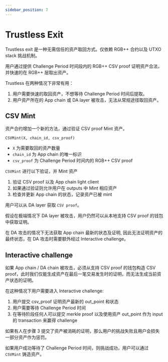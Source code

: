 ```yaml
---
sidebar_position: 7
---
```


# Trustless Exit

Trustless exit 是一种无需信任的资产取回方式。仅依赖 RGB++ 合约以及 UTXO stack 挑战机制。

用户通过提供 Challenge Period 时间段内的 RGB++ CSV proof 证明资产合法，并快速的在 RGB++ 层取出资产。

Trustless 在两种情况下非常有用：

1. 用户需要快速的取回资产，不想等待 Challenge Period 时间后提取。
2. 用户资产所在的 App chain 或 DA layer 被攻击，无法从常规途径取回资产。

## CSV Mint

资产合约增加一个新的方法，通过验证 CSV proof Mint 资产。

`CSVMint(X, chain_id, csv_proof)`

* `X` 为需要取回的资产数量
* `chain_id` 为 App chain 的唯一标识
* `csv_proof` 为 Challenge Period 时间内的 RGB++ CSV proof

`CSVMint` 进行以下验证，并 Mint 资产

1. 验证 CSV proof 以及 App chain light client
2. 如果通过验证则允许用户在 outputs 中 Mint 相应资产
3. 检查并更新 App chain 的状态，记录资产已被 mint

用户可以从 DA layer 获取 `CSV proof`。

假设在极端情况下 DA layer 被攻击，用户仍然可以从本地支持 CSV proof 的钱包中获取证明。

在 DA 攻击的情况下无法获取 App chain 最新的状态及证明, 因此无法证明资产的最终状态，在 DA 攻击时需要额外经过 Interactive challenge。

## Interactive challenge

如果 App chain / DA chain 被攻击，必须从支持 CSV proof 的钱包构造 CSV proof，此时我们仅能生成资产在最后一笔交易发生时的证明，而无法生成当前资产状态的证明。

在这种情况下用户需要进入 Interactive challenge:

1. 用户提交 csv_proof 证明资产最新的 out_point 和状态
2. 用户需要等待 Challenge Period 时间
3. 在等待阶段任何人可以提交 merkle proof 以及使用资产 out_point 作为 input 的 transaction 来赢得 challenge

如果有人在步骤 3 提交了资产被消耗的证明，那么用户的挑战失败且用户会损失一部分资产作为惩罚。

如果用户成功等待了 Challenge Period 时间，则挑战成功，用户可以通过 `CSVMint` 铸造资产。
